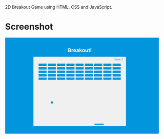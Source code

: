 2D Breakout Game using HTML, CSS and JavaScript.

# Screenshot
![image](./assets/Web%20capture_4-5-2022_122539_127.0.0.1.jpeg)


